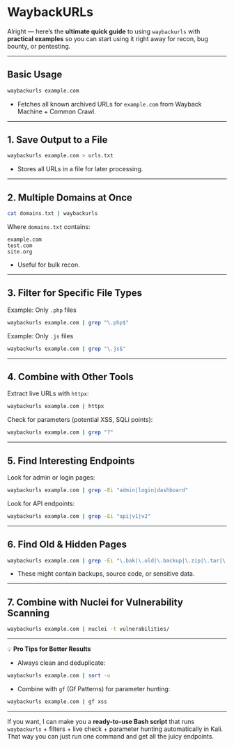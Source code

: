 # WaybackURLs

Alright — here’s the **ultimate quick guide** to using `waybackurls` with **practical examples** so you can start using it right away for recon, bug bounty, or pentesting.

---

## **Basic Usage**

```bash
waybackurls example.com
```

* Fetches all known archived URLs for `example.com` from Wayback Machine + Common Crawl.

---

## **1. Save Output to a File**

```bash
waybackurls example.com > urls.txt
```

* Stores all URLs in a file for later processing.

---

## **2. Multiple Domains at Once**

```bash
cat domains.txt | waybackurls
```

Where `domains.txt` contains:

```
example.com
test.com
site.org
```

* Useful for bulk recon.

---

## **3. Filter for Specific File Types**

Example: Only `.php` files

```bash
waybackurls example.com | grep "\.php$"
```

Example: Only `.js` files

```bash
waybackurls example.com | grep "\.js$"
```

---

## **4. Combine with Other Tools**

Extract live URLs with `httpx`:

```bash
waybackurls example.com | httpx
```

Check for parameters (potential XSS, SQLi points):

```bash
waybackurls example.com | grep "?"
```

---

## **5. Find Interesting Endpoints**

Look for admin or login pages:

```bash
waybackurls example.com | grep -Ei "admin|login|dashboard"
```

Look for API endpoints:

```bash
waybackurls example.com | grep -Ei "api|v1|v2"
```

---

## **6. Find Old & Hidden Pages**

```bash
waybackurls example.com | grep -Ei "\.bak|\.old|\.backup|\.zip|\.tar|\.gz"
```

* These might contain backups, source code, or sensitive data.

---

## **7. Combine with Nuclei for Vulnerability Scanning**

```bash
waybackurls example.com | nuclei -t vulnerabilities/
```

---

💡 **Pro Tips for Better Results**

* Always clean and deduplicate:

```bash
waybackurls example.com | sort -u
```

* Combine with `gf` (Gf Patterns) for parameter hunting:

```bash
waybackurls example.com | gf xss
```

---

If you want, I can make you a **ready-to-use Bash script** that runs `waybackurls` + filters + live check + parameter hunting automatically in Kali.
That way you can just run one command and get all the juicy endpoints.
